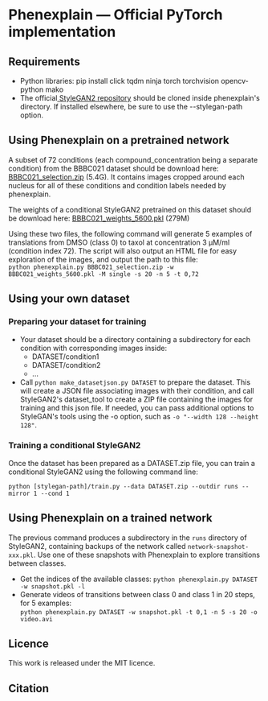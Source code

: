 # Phenexplain &mdash; Official PyTorch implementation

## Requirements

* Python libraries: pip install click tqdm ninja torch torchvision opencv-python mako
* The official[ StyleGAN2 repository]( https://github.com/NVlabs/stylegan2-ada-pytorch/) should be cloned inside phenexplain's directory. If installed elsewhere, be sure to use the --stylegan-path option.


## Using Phenexplain on a pretrained network

A subset of 72 conditions (each compound_concentration being a separate condition) from the BBBC021 dataset should be download here: [BBBC021_selection.zip](https://phenexplain.bio.ens.psl.eu/datasets/BBBC021_selection.zip) (5.4G). It contains images cropped around each nucleus for all of these conditions and condition labels needed by phenexplain.

The weights of a conditional StyleGAN2 pretrained on this dataset should be download here: [BBBC021_weights_5600.pkl](https://phenexplain.bio.ens.psl.eu/datasets/BBBC021_weights_5600.pkl) (279M)

Using these two files, the following command will generate 5 examples of translations from DMSO (class 0) to taxol at concentration 3 µM/ml (condition index 72). The script will also output an HTML file for easy exploration of the images, and output the path to this file:  
`python phenexplain.py BBBC021_selection.zip -w BBBC021_weights_5600.pkl -M single -s 20 -n 5 -t 0,72`

## Using your own dataset

### Preparing your dataset for training

* Your dataset should be a directory containing a subdirectory for each condition with corresponding images inside:
    * DATASET/condition1
    * DATASET/condition2
    * ...
* Call `python make_datasetjson.py DATASET` to prepare the dataset. This will create a JSON file associating images with their condition, and call StyleGAN2's dataset_tool to create a ZIP file containing the images for training and this json file. If needed, you can pass additional options to StyleGAN's tools using the -o option, such as `-o "--width 128 --height 128"`.

### Training a conditional StyleGAN2

Once the dataset has been prepared as a DATASET.zip file, you can train a conditional StyleGAN2 using the following command line:

`python [stylegan-path]/train.py --data DATASET.zip --outdir runs --mirror 1 --cond 1`

## Using Phenexplain on a trained network

The previous command produces a subdirectory in the `runs` directory of StyleGAN2, containing backups of the network called `network-snapshot-xxx.pkl`. Use one of these snapshots with Phenexplain to explore transitions between classes.

* Get the indices of the available classes:
`python phenexplain.py DATASET -w snapshot.pkl -l`
* Generate videos of transitions between class 0 and class 1 in 20 steps, for 5 examples:  
`python phenexplain.py DATASET -w snapshot.pkl -t 0,1 -n 5 -s 20 -o video.avi`

## Licence

This work is released under the MIT licence.

## Citation
